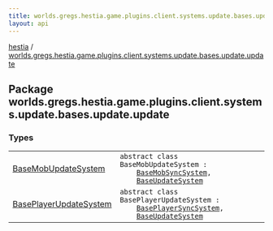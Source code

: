 ```yaml
---
title: worlds.gregs.hestia.game.plugins.client.systems.update.bases.update.update - hestia
layout: api
---
```


<div class='api-docs-breadcrumbs'><a href="../index.html">hestia</a> / <a href="./index.html">worlds.gregs.hestia.game.plugins.client.systems.update.bases.update.update</a></div>

## Package worlds.gregs.hestia.game.plugins.client.systems.update.bases.update.update

### Types

<table class="api-docs-table">
<tbody>
<tr>
<td markdown="1">

<a href="-base-mob-update-system/index.html">BaseMobUpdateSystem</a>


</td>
<td markdown="1">
<div class="signature"><code><span class="keyword">abstract</span> <span class="keyword">class </span><span class="identifier">BaseMobUpdateSystem</span>&nbsp;<span class="symbol">:</span>&nbsp;<br/>&nbsp;&nbsp;&nbsp;&nbsp;<a href="../worlds.gregs.hestia.game.plugins.client.systems.update.bases.update.sync/-base-mob-sync-system/index.html"><span class="identifier">BaseMobSyncSystem</span></a><span class="symbol">, </span><br/>&nbsp;&nbsp;&nbsp;&nbsp;<a href="../worlds.gregs.hestia.game.plugins.client.systems.update.bases.update/-base-update-system/index.html"><span class="identifier">BaseUpdateSystem</span></a></code></div>

</td>
</tr>
<tr>
<td markdown="1">

<a href="-base-player-update-system/index.html">BasePlayerUpdateSystem</a>


</td>
<td markdown="1">
<div class="signature"><code><span class="keyword">abstract</span> <span class="keyword">class </span><span class="identifier">BasePlayerUpdateSystem</span>&nbsp;<span class="symbol">:</span>&nbsp;<br/>&nbsp;&nbsp;&nbsp;&nbsp;<a href="../worlds.gregs.hestia.game.plugins.client.systems.update.bases.update.sync/-base-player-sync-system/index.html"><span class="identifier">BasePlayerSyncSystem</span></a><span class="symbol">, </span><br/>&nbsp;&nbsp;&nbsp;&nbsp;<a href="../worlds.gregs.hestia.game.plugins.client.systems.update.bases.update/-base-update-system/index.html"><span class="identifier">BaseUpdateSystem</span></a></code></div>

</td>
</tr>
</tbody>
</table>
